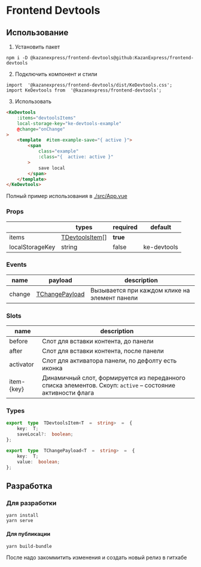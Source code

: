 
# Frontend Devtools

## Использование

1. Установить пакет
```
npm i -D @kazanexpress/frontend-devtools@github:KazanExpress/frontend-devtools
```
2. Подключить компонент и стили
```
import  '@kazanexpress/frontend-devtools/dist/KeDevtools.css';
import KeDevtools from  '@kazanexpress/frontend-devtools';
```
3. Использовать
```html
<KeDevtools
	:items="devtoolsItems"
	local-storage-key="ke-devtools-example"
	@change="onChange"
>
	<template  #item-example-save="{ active }">
		<span  
			class="example"  
			:class="{  active: active }"
		>
			save local
		</span>
	</template>
</KeDevtools>
```
Полный пример использования в [./src/App.vue](https://github.com/KazanExpress/frontend-devtools/blob/master/src/App.vue)

### Props
| | types | required | default |
|--|--|--|--|
| items | [TDevtoolsItem](#types)[] | **true** | |
| localStorageKey | string | false | ke-devtools |

### Events
| name | payload | description |
|--|--|--|
|change|[TChangePayload](#types)|Вызывается при каждом клике на элемент панели

### Slots

| name | description |
|--|--|
| before | Слот для вставки контента, до панели |
| after | Слот для вставки контента, после панели |
| activator | Слот для активатора панели, по дефолту есть иконка |
| item-{key} | Динамичный слот, формируется из переданного списка элементов. Скоуп: `active` – состояние активности флага |

### Types
```ts
export  type  TDevtoolsItem<T  =  string>  =  {
	key:  T;
	saveLocal?:  boolean;
};

export  type  TChangePayload<T  =  string>  =  {
	key:  T;
	value:  boolean;
};
```
  
  
## Разработка  

### Для разработки

```
yarn install
yarn serve
```

#### Для публикации

```
yarn build-bundle
```
После надо закоммитить изменения и создать новый релиз в гитхабе